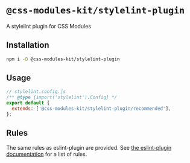 # `@css-modules-kit/stylelint-plugin`

A stylelint plugin for CSS Modules

## Installation

```bash
npm i -D @css-modules-kit/stylelint-plugin
```

## Usage

```js
// stylelint.config.js
/** @type {import('stylelint').Config} */
export default {
  extends: ['@css-modules-kit/stylelint-plugin/recommended'],
};
```

## Rules

The same rules as eslint-plugin are provided. See [the eslint-plugin documentation](https://github.com/mizdra/css-modules-kit/blob/main/packages/eslint-plugin/README.md#rules) for a list of rules.
